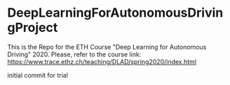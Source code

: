 # DeepLearningForAutonomousDrivingProject
This is the Repo for the ETH Course "Deep Learning for Autonomous Driving" 2020.
Please, refer to the course link: https://www.trace.ethz.ch/teaching/DLAD/spring2020/index.html

initial commit for trial
